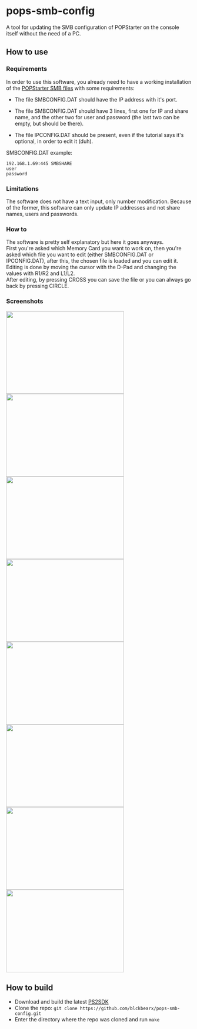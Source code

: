 # pops-smb-config
A tool for updating the SMB configuration of POPStarter on the console itself without the need of a PC.

## How to use
### Requirements
In order to use this software, you already need to have a working installation of the [POPStarter SMB files](https://bitbucket.org/ShaolinAssassin/popstarter-documentation-stuff/wiki/smb-mode) with some requirements:
- The file SMBCONFIG.DAT should have the IP address with it's port.

- The file SMBCONFIG.DAT should have 3 lines, first one for IP and share name, and the other two for user and password (the last two can be empty, but should be there).

- The file IPCONFIG.DAT should be present, even if the tutorial says it's optional, in order to edit it (duh).
  
SMBCONFIG.DAT example:  
```
192.168.1.69:445 SMBSHARE
user 
password
```

### Limitations
The software does not have a text input, only number modification. Because of the former, this software can only update IP addresses and not share names, users and passwords.

### How to
The software is pretty self explanatory but here it goes anyways.  
First you're asked which Memory Card you want to work on, then you're asked which file you want to edit (either SMBCONFIG.DAT or IPCONFIG.DAT), after this, the chosen file is loaded and you can edit it.  
Editing is done by moving the cursor with the D-Pad and changing the values with R1/R2 and L1/L2.  
After editing, by pressing CROSS you can save the file or you can always go back by pressing CIRCLE.  

### Screenshots
<img src="https://user-images.githubusercontent.com/58561253/158274333-1540dd8d-d45c-4759-929a-319359bd624f.png" width="320" height="224" /> <img src="https://user-images.githubusercontent.com/58561253/158274336-dcf16797-d050-4aae-a6ff-fc0e9f8808a8.png" width="320" height="224" /> <img src="https://user-images.githubusercontent.com/58561253/158274338-915ea7e4-19cc-40a8-bbd4-58abece218d7.png" width="320" height="224" /> <img src="https://user-images.githubusercontent.com/58561253/158274341-4483fc62-da20-4d12-83ef-3e42410b66cf.png" width="320" height="224" /> <img src="https://user-images.githubusercontent.com/58561253/158274344-0fe4425c-ef8f-402b-bbe7-639c92458d9b.png" width="320" height="224" /> <img src="https://user-images.githubusercontent.com/58561253/158274346-2ffeec73-2cba-4898-a4f0-1840381b3c7d.png" width="320" height="224" /> <img src="https://user-images.githubusercontent.com/58561253/158274347-10500025-f3c1-433b-87c5-f6c65fda792d.png" width="320" height="224" /> <img src="https://user-images.githubusercontent.com/58561253/158274349-9f65afd7-5846-4e64-910e-fb1da89ce3cc.png" width="320" height="224" />

## How to build
- Download and build the latest [PS2SDK](https://github.com/ps2dev/ps2dev)
- Clone the repo: `git clone https://github.com/blckbearx/pops-smb-config.git`
- Enter the directory where the repo was cloned and run `make`
